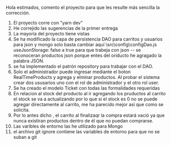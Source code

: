 Hola estimados, comento el proyecto para que les resulte más sencilla la corrección.

1. El proyecto corre con "yarn dev"
2. He correjido las sugerencias de la primer entrega
3. La mayoría del proyecto tiene vistas
4. Se ha modificado la capa de persistencia DAO para carritos y usuarios para json y mongo
   solo basta cambiar aquí \src\config\configDao.js useJsonStorage: false a true para que trabeja con json -- se reconoceran productos json porque entes del oriducto he agragado la palabra JSON.
5. se ha implementado el patrón repository para trabajar con el DAO.
6. Solo el administrador puede ingresar mediante el boton RealTimeProducts y agrega y elminar productos. Al probar el sistema crear dos ususarios uno con el rol de administrador y el otro rol user.
7. Se ha creado el modelo Ticket con todas las formalidades requeridas
8. En relacion al stock del producto al ir agregando los pruductos al carrito el stock se va a actualizando por lo que si el stock es 0 no se puede agregar directamente al carrito, me ha parecido mejor así que como se solicita.
9. Por lo antes dicho , el carrito al finalizaqr la compra estará vació ya que nunca existiran productos dentro de él que no puedan comprarse.
10. Las varibles de entorno las he utilizado para Mongo
11. el archivo git ignore contiene las variables de entorno para que no se suban a git
